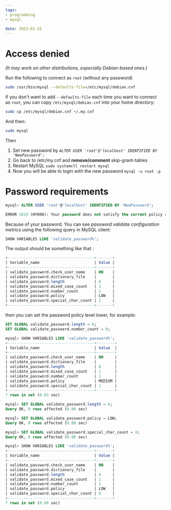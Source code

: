 ```yaml
---
tags: 
- programming
- mysql

date: 2023-01-31
---
```


# Access denied
_(It may work on other distributions, especially Debian-based ones.)_

Run the following to connect as `root` (without any password)

```bash
sudo /usr/bin/mysql --defaults-file=/etc/mysql/debian.cnf
```

If you don't want to add `--defaults-file` each time you want to connect as `root`, you can copy `/etc/mysql/debian.cnf` into your home directory:

```bash
sudo cp /etc/mysql/debian.cnf ~/.my.cnf
```

And then:

```bash
sudo mysql
```

Then
1.  Set new password by _`ALTER USER 'root'@'localhost' IDENTIFIED BY 'NewPassword';`_
2.  Go back to /etc/my.cnf and **remove/comment** skip-grant-tables
3.  Restart MySQL `sudo systemctl restart mysql`
4.  Now you will be able to login with the new password `mysql -u root -p`


# Password requirements
```sql
mysql> ALTER USER 'root'@'localhost' IDENTIFIED BY 'NewPassword';

ERROR 1819 (HY000): Your password does not satisfy the current policy requirements
```


Because of your password. You can see _password validate configuration metrics_ using the following query in MySQL client:

```sql
SHOW VARIABLES LIKE 'validate_password%';
```

The output should be something like that :

```sql
+--------------------------------------+-------+
| Variable_name                        | Value |
+--------------------------------------+-------+
| validate_password.check_user_name    | ON    |
| validate_password.dictionary_file    |       |
| validate_password.length             | 6     |
| validate_password.mixed_case_count   | 1     |
| validate_password.number_count       | 1     |
| validate_password.policy             | LOW   |
| validate_password.special_char_count | 1     |
+--------------------------------------+-------+
```

then you can set the password policy level lower, for example:

```sql
SET GLOBAL validate_password.length = 6;
SET GLOBAL validate_password.number_count = 0;
```


```sql
mysql> SHOW VARIABLES LIKE 'validate_password%';
+--------------------------------------+--------+
| Variable_name                        | Value  |
+--------------------------------------+--------+
| validate_password.check_user_name    | ON     |
| validate_password.dictionary_file    |        |
| validate_password.length             | 8      |
| validate_password.mixed_case_count   | 1      |
| validate_password.number_count       | 1      |
| validate_password.policy             | MEDIUM |
| validate_password.special_char_count | 1      |
+--------------------------------------+--------+
7 rows in set (0.03 sec)

mysql> SET GLOBAL validate_password.length = 6;
Query OK, 0 rows affected (0.00 sec)

mysql> SET GLOBAL validate_password.policy = LOW;
Query OK, 0 rows affected (0.00 sec)

mysql> SET GLOBAL validate_password.special_char_count = 0;
Query OK, 0 rows affected (0.00 sec)

mysql> SHOW VARIABLES LIKE 'validate_password%';
+--------------------------------------+-------+
| Variable_name                        | Value |
+--------------------------------------+-------+
| validate_password.check_user_name    | ON    |
| validate_password.dictionary_file    |       |
| validate_password.length             | 6     |
| validate_password.mixed_case_count   | 1     |
| validate_password.number_count       | 1     |
| validate_password.policy             | LOW   |
| validate_password.special_char_count | 0     |
+--------------------------------------+-------+
7 rows in set (0.00 sec)
```